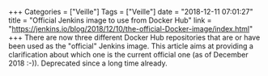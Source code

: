 +++
Categories = ["Veille"]
Tags = ["Veille"]
date = "2018-12-11 07:01:27"
title = "Official Jenkins image to use from Docker Hub"
link = "https://jenkins.io/blog/2018/12/10/the-official-Docker-image/index.html"
+++
There are now three different Docker Hub repositories that are or have been used as the "official" Jenkins image. This article aims at providing a clarification about which one is the current official one (as of December 2018 :-)). Deprecated since a long time already.